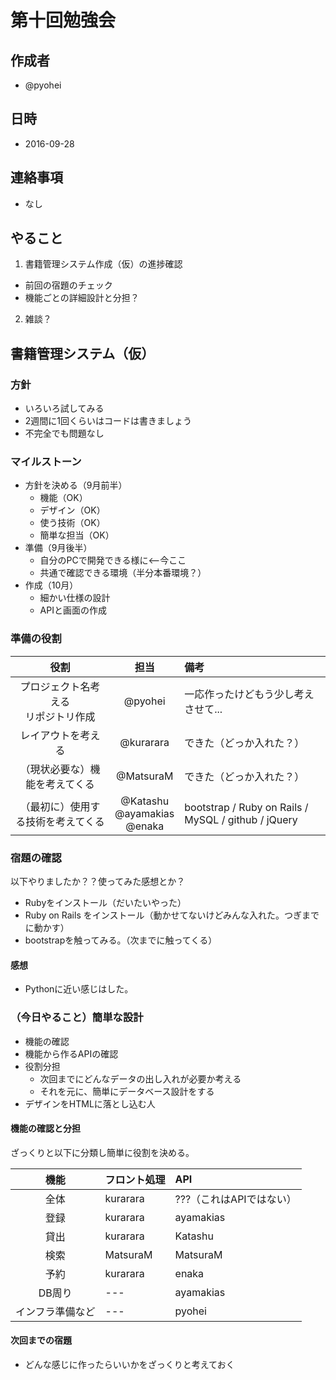 # 第十回勉強会

## 作成者
* @pyohei

## 日時
* 2016-09-28

## 連絡事項
* なし

## やること
1. 書籍管理システム作成（仮）の進捗確認
  * 前回の宿題のチェック
  * 機能ごとの詳細設計と分担？
2. 雑談？

## 書籍管理システム（仮）

### 方針

* いろいろ試してみる
* 2週間に1回くらいはコードは書きましょう
* 不完全でも問題なし

### マイルストーン

* 方針を決める（9月前半）
  * 機能（OK）
  * デザイン（OK）
  * 使う技術（OK）
  * 簡単な担当（OK）
* 準備（9月後半）
  * 自分のPCで開発できる様に<--今ここ
  * 共通で確認できる環境（半分本番環境？）
* 作成（10月）
  * 細かい仕様の設計
  * APIと画面の作成

### 準備の役割

|役割|担当|備考|
|:--:|:--:|:--|
|プロジェクト名考える<br>リポジトリ作成|@pyohei|一応作ったけどもう少し考えさせて...|
|レイアウトを考える|@kurarara|できた（どっか入れた？）|
|（現状必要な）機能を考えてくる|@MatsuraM|できた（どっか入れた？）|
|（最初に）使用する技術を考えてくる|@Katashu <br> @ayamakias <br> @enaka| bootstrap / Ruby on Rails / MySQL / github / jQuery |


### 宿題の確認
以下やりましたか？？使ってみた感想とか？

* Rubyをインストール（だいたいやった）
* Ruby on Rails をインストール（動かせてないけどみんな入れた。つぎまでに動かす）
* bootstrapを触ってみる。（次までに触ってくる）

#### 感想

* Pythonに近い感じはした。

### （今日やること）簡単な設計

* 機能の確認
* 機能から作るAPIの確認
* 役割分担
  * 次回までにどんなデータの出し入れが必要か考える
  * それを元に、簡単にデータベース設計をする
* デザインをHTMLに落とし込む人

#### 機能の確認と分担

ざっくりと以下に分類し簡単に役割を決める。

|機能|フロント処理|API|
|:--:|:--|:--|
|全体|kurarara|???（これはAPIではない）|
|登録|kurarara|ayamakias|
|貸出|kurarara|Katashu|
|検索|MatsuraM|MatsuraM|
|予約|kurarara|enaka|
|DB周り|---|ayamakias|
|インフラ準備など|---|pyohei|

#### 次回までの宿題

* どんな感じに作ったらいいかをざっくりと考えておく


